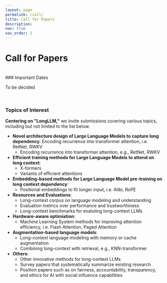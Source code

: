 ```yaml
---
layout: page
permalink: /call/
title: Call for Papers
description:
nav: true
nav_order: 2
---
```


# Call for Papers
<br>
### Important Dates

To be decided


<br>

### Topics of Interest

__Centering on "LongLLM,"__ we invite submissions covering various topics, including but not limited to the list below:

* __Novel architecture design of Large Language Models to capture long dependency__: Encoding recurrence into transformer attention, i.e. RetNet, RWKV
    * Encoding recurrence into transformer attention, e.g., RetNet, RWKV
* __Efficient training methods for Large Language Models to attend on long context__: 
    * X-formers
    * Variants of efficient attentions
* __Embedding-based methods for Large Language Model pre-training on long context dependency__: 
    * Positional embeddings to fit longer input, i.e. Alibi, RoPE
* __Resources and Evaluations__: 
    * Long-context corpus on language modeling and understanding
    * Evaluation metrics over performance and trustworthiness 
    * Long-context benchmarks for evaluting long-context LLMs
* __Hardware-aware optimiation__: 
    * Machine Learning System methods for improving attention efficiency, i.e. Flash Attention, Paged Attention
* __Augmentation-based language models__: 
    * Long-context language modeling with memory or cache augmentation
    * Combining long-context with retrieval, e.g., KNN-transformer
* __Others__: 
    * Other innovative methods for long-context LLMs
    * Survey papers that systematically summarize existing research
    * Position papers such as on fairness, accountability, transparency, and ethics for AI with social influence capabilities

